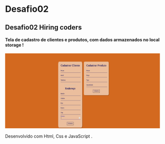 # Desafio02

## Desafio02 Hiring coders 

#### Tela de cadastro de clientes e produtos, com dados armazenados no local storage !

![Cadastro Cliente/Produto](https://github.com/TarcisioCarvalho/Desafio02/blob/main/print.jpg)


Desenvolvido com Html, Css e JavaScript .
 
